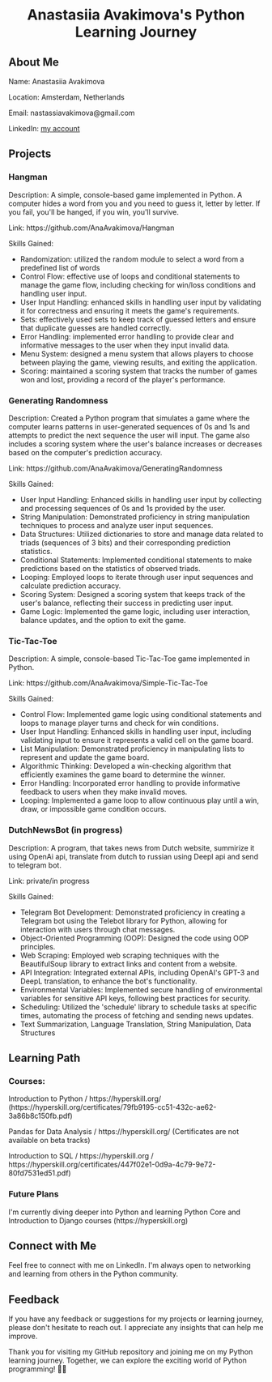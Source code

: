 <h1 align="center">Anastasiia Avakimova's Python Learning Journey</h1> 


<h2>About Me</h2>
<p>Name: Anastasiia Avakimova</p>
<p>Location: Amsterdam, Netherlands</p>
<p>Email: nastassiavakimova@gmail.com</p>
<p>LinkedIn: <a href=https://www.linkedin.com/in/avakimova/>my account</a></p>

<h2>Projects</h2>
<h3>Hangman</h3>
<p>Description: A simple, console-based game implemented in Python. A computer hides a word from you and you need to guess it, letter by letter. If you fail, you'll be hanged, if you win, you'll survive.</p>
<p>Link: https://github.com/AnaAvakimova/Hangman<p>
<p>Skills Gained:  

  
* Randomization: utilized the random module to select a word from a predefined list of words
* Control Flow: effective use of loops and conditional statements to manage the game flow, including checking for win/loss conditions and handling user input.
* User Input Handling: enhanced skills in handling user input by validating it for correctness and ensuring it meets the game's requirements.
* Sets: effectively used sets to keep track of guessed letters and ensure that duplicate guesses are handled correctly.
* Error Handling: implemented error handling to provide clear and informative messages to the user when they input invalid data.
* Menu System: designed a menu system that allows players to choose between playing the game, viewing results, and exiting the application.
* Scoring: maintained a scoring system that tracks the number of games won and lost, providing a record of the player's performance.<p>

  
<h3>Generating Randomness</h3>
<p>Description: Created a Python program that simulates a game where the computer learns patterns in user-generated sequences of 0s and 1s and attempts to predict the next sequence the user will input. The game also includes a scoring system where the user's balance increases or decreases based on the computer's prediction accuracy.</p>
<p>Link: https://github.com/AnaAvakimova/GeneratingRandomness</p>
<p>Skills Gained:  

  
* User Input Handling: Enhanced skills in handling user input by collecting and processing sequences of 0s and 1s provided by the user.
* String Manipulation: Demonstrated proficiency in string manipulation techniques to process and analyze user input sequences.
* Data Structures: Utilized dictionaries to store and manage data related to triads (sequences of 3 bits) and their corresponding prediction statistics.
* Conditional Statements: Implemented conditional statements to make predictions based on the statistics of observed triads.
* Looping: Employed loops to iterate through user input sequences and calculate prediction accuracy.
* Scoring System: Designed a scoring system that keeps track of the user's balance, reflecting their success in predicting user input.
* Game Logic: Implemented the game logic, including user interaction, balance updates, and the option to exit the game.<p>

  
<h3>Tic-Tac-Toe</h3>
<p>Description: A simple, console-based Tic-Tac-Toe game implemented in Python.</p>
<p>Link: https://github.com/AnaAvakimova/Simple-Tic-Tac-Toe</p>
<p>Skills Gained:  

  
* Control Flow: Implemented game logic using conditional statements and loops to manage player turns and check for win conditions.
* User Input Handling: Enhanced skills in handling user input, including validating input to ensure it represents a valid cell on the game board.
* List Manipulation: Demonstrated proficiency in manipulating lists to represent and update the game board.
* Algorithmic Thinking: Developed a win-checking algorithm that efficiently examines the game board to determine the winner.
* Error Handling: Incorporated error handling to provide informative feedback to users when they make invalid moves.
* Looping: Implemented a game loop to allow continuous play until a win, draw, or impossible game condition occurs.<p>


<h3>DutchNewsBot (in progress)</h3>
<p>Description: A program, that takes news from Dutch website, summirize it using OpenAi api, translate from dutch to russian using Deepl api and send to telegram bot.</p>
<p>Link: private/in progress </p>
<p>Skills Gained:  

  
* Telegram Bot Development: Demonstrated proficiency in creating a Telegram bot using the Telebot library for Python, allowing for interaction with users through chat messages.
* Object-Oriented Programming (OOP): Designed the code using OOP principles.
* Web Scraping: Employed web scraping techniques with the BeautifulSoup library to extract links and content from a website.
* API Integration: Integrated external APIs, including OpenAI's GPT-3 and DeepL translation, to enhance the bot's functionality.
* Environmental Variables: Implemented secure handling of environmental variables for sensitive API keys, following best practices for security.
* Scheduling: Utilized the 'schedule' library to schedule tasks at specific times, automating the process of fetching and sending news updates.
* Text Summarization, Language Translation, String Manipulation, Data Structures<p>



<h2>Learning Path</h2>
<h3>Courses:</h3>
<p>Introduction to Python / https://hyperskill.org/ (https://hyperskill.org/certificates/79fb9195-cc51-432c-ae62-3a86b8c150fb.pdf)</p>
<p>Pandas for Data Analysis / https://hyperskill.org/ (Certificates are not available on beta tracks)</p>
<p>Introduction to SQL / https://hyperskill.org / https://hyperskill.org/certificates/447f02e1-0d9a-4c79-9e72-80fd7531ed51.pdf)</p>
<h3>Future Plans</h3>
<p>I'm currently diving deeper into Python and learning Python Core and Introduction to Django courses (https://hyperskill.org)</p>
<h2>Connect with Me</h2>
<p>Feel free to connect with me on LinkedIn. I'm always open to networking and learning from others in the Python community.</p>
<h2>Feedback</h2>
<p>If you have any feedback or suggestions for my projects or learning journey, please don't hesitate to reach out. I appreciate any insights that can help me improve.

Thank you for visiting my GitHub repository and joining me on my Python learning journey. Together, we can explore the exciting world of Python programming! 🐍🚀</p>


